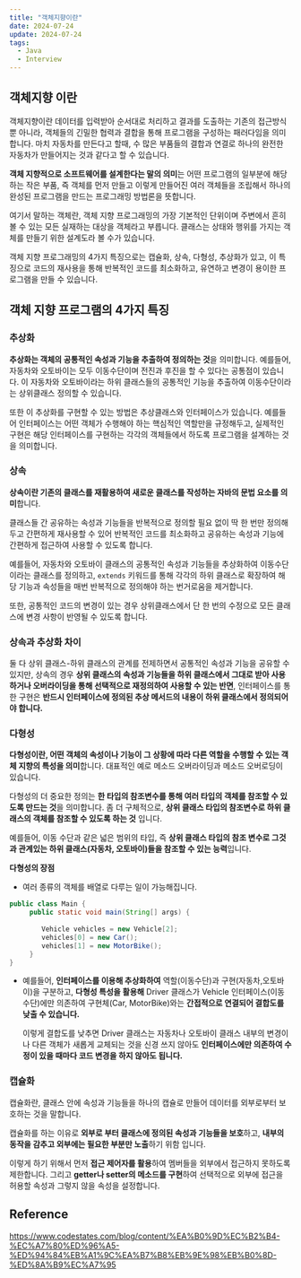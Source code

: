 ```yaml
---
title: "객체지향이란"
date: 2024-07-24
update: 2024-07-24
tags:
  - Java
  - Interview
---
```


## 객체지향 이란

객체지향이란 데이터를 입력받아 순서대로 처리하고 결과를 도출하는 기존의 접근방식 뿐 아니라,
객체들의 긴밀한 협력과 결합을 통해 프로그램을 구성하는 패러다임을 의미합니다.
마치 자동차를 만든다고 할때, 수 많은 부품들의 결합과 연결로 하나의 완전한 자동차가 만들어지는 것과 같다고 할 수 있습니다.

**객체 지향적으로 소프트웨어를 설계한다는 말의 의미**는 어떤 프로그램의 일부분에 해당하는 작은 부품, 즉 객체를 먼저 만들고 이렇게 만들어진
여러 객체들을 조립해서 하나의 완성된 프로그램을 만드는 프로그래밍 방법론을 뜻합니다. 

여기서 말하는 객체란, 객체 지향 프로그래밍의 가장 기본적인 단위이며 주변에서 흔히 볼 수 있는 모든 실재하는 대상을 객체라고 부릅니다. 
클래스는 상태와 행위를 가지는 객체를 만들기 위한 설계도라 볼 수가 있습니다. 

객체 지향 프로그래밍의 4가지 특징으로는 캡슐화, 상속, 다형성, 추상화가 있고, 이 특징으로 코드의 재사용을 통해 반복적인 코드를 최소화하고, 유연하고 변경이 용이한 프로그램을
만들 수 있습니다. 

## 객체 지향 프로그램의 4가지 특징

### 추상화

**추상화는 객체의 공통적인 속성과 기능을 추출하여 정의하는 것**을 의미합니다.
예를들어, 자동차와 오토바이는 모두 이동수단이며 전진과 후진을 할 수 있다는 공통점이 있습니다.
이 자동차와 오토바이라는 하위 클래스들의 공통적인 기능을 추출하여 이동수단이라는 상위클래스 정의할 수 있습니다. 

또한 이 추상화를 구현할 수 있는 방법은 추상클래스와 인터페이스가 있습니다.
예를들어 인터페이스는 어떤 객체가 수행해야 하는 핵심적인 역할만을 규정해두고, 실제적인 구현은 해당 인터페이스를 구현하는 각각의 객체들에서 하도록
프로그램을 설계하는 것을 의미합니다.

### 상속

**상속이란 기존의 클래스를 재활용하여 새로운 클래스를 작성하는 자바의 문법 요소를 의미**합니다.

클래스들 간 공유하는 속성과 기능들을 반복적으로 정의할 필요 없이 딱 한 번만 정의해두고 
간편하게 재사용할 수 있어 반복적인 코드를 최소화하고 공유하는 속성과 기능에 간편하게 접근하여 사용할 수 있도록 합니다.

예를들어, 자동차와 오토바이 클래스의 공통적인 속성과 기능들을 추상화하여 이동수단이라는 클래스를 정의하고, `extends` 키워드를 통해 각각의 하위 클래스로 확장하여
해당 기능과 속성들을 매번 반복적으로 정의해야 하는 번거로움을 제거합니다. 

또한, 공통적인 코드의 변경이 있는 경우 상위클래스에서 단 한 번의 수정으로 모든 클래스에 변경 사항이 반영될 수 있도록 합니다.

### 상속과 추상화 차이

둘 다 상위 클래스-하위 클래스의 관계를 전제하면서 공통적인 속성과 기능을 공유할 수 있지만, 
상속의 경우 **상위 클래스의 속성과 기능들을 하위 클래스에서 그대로 받아 사용하거나 오버라이딩을 통해 선택적으로 재정의하여 사용할 수 있는 반면**,
인터페이스를 통한 구현은 **반드시 인터페이스에 정의된 추상 메서드의 내용이 하위 클래스에서 정의되어야 합니다.**

### 다형성

**다형성이란, 어떤 객체의 속성이나 기능이 그 상황에 따라 다른 역할을 수행할 수 있는 객체 지향의 특성을 의미**합니다.
대표적인 예로 메소드 오버라이딩과 메소드 오버로딩이 있습니다.

다형성의 더 중요한 정의는 **한 타입의 참조변수를 통해 여러 타입의 객체를 참조할 수 있도록 만드는 것**을 의미합니다.
좀 더 구체적으로, **상위 클래스 타입의 참조변수로 하위 클래스의 객체를 참조할 수 있도록 하는 것** 입니다.

예를들어, 이동 수단과 같은 넓은 범위의 타입, 즉 **상위 클래스 타입의 참조 변수로 그것과 관계있는 하위 클래스(자동차, 오토바이)들을 참조할 수 있는 능력**입니다.

**다형성의 장점**

- 여러 종류의 객체를 배열로 다루는 일이 가능해집니다.
```java
public class Main {
     public static void main(String[] args) {
        
        Vehicle vehicles = new Vehicle[2];
        vehicles[0] = new Car();
        vehicles[1] = new MotorBike();
     }
}
```

- 예를들어, **인터페이스를 이용해 추상화하여** 역할(이동수단)과 구현(자동차,오토바이)을 구분하고, **다형성 특성을 활용해** Driver 클래스가 Vehicle 인터페이스(이동수단)에만 의존하여 구현체(Car, MotorBike)와는 **간접적으로 연결되어 결합도를 낮출 수 있습니다.**

  이렇게 결합도를 낮추면 Driver 클래스는 자동차나 오토바이 클래스 내부의 변경이나 다른 객체가 새롭게 교체되는 것을 신경 쓰지 않아도 **인터페이스에만 의존하여 수정이 있을 때마다 코드 변경을 하지 않아도 됩니다.**

### 캡슐화

캡슐화란, 클래스 안에 속성과 기능들을 하나의 캡슐로 만들어 데이터를 외부로부터 보호하는 것을 말합니다.

캡슐화를 하는 이유로 **외부로 부터 클래스에 정의된 속성과 기능들을 보호**하고, **내부의 동작을 감추고 외부에는 필요한 부분만 노출**하기 위함 입니다.

이렇게 하기 위해서 먼저 **접근 제어자를 활용**하여 멤버들을 외부에서 접근하지 못하도록 제한합니다. 그리고 **getter나 setter의 메소드를 구현**하여 선택적으로 외부에 접근을 허용할 속성과 그렇지 않을 속성을 설정합니다. 



## Reference

https://www.codestates.com/blog/content/%EA%B0%9D%EC%B2%B4-%EC%A7%80%ED%96%A5-%ED%94%84%EB%A1%9C%EA%B7%B8%EB%9E%98%EB%B0%8D-%ED%8A%B9%EC%A7%95








